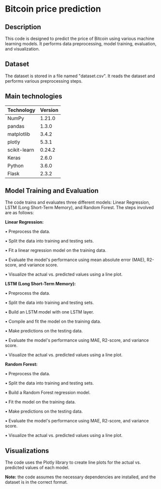 # Bitcoin price prediction
## Description

This code is designed to predict the price of Bitcoin using various machine learning models. It performs data preprocessing, model training, evaluation, and visualization.

## Dataset

The dataset is stored in a file named "dataset.csv". It reads the dataset and performs various preprocessing steps.

## Main technologies

| Technology   | Version  |
|--------------|----------|
| NumPy        | 1.21.0   |
| pandas       | 1.3.0    |
| matplotlib   | 3.4.2    |
| plotly       | 5.3.1    |
| scikit-learn | 0.24.2   |
| Keras        | 2.6.0    |
| Python       | 3.6.0    |
| Flask        | 2.3.2    |

## Model Training and Evaluation

The code trains and evaluates three different models: Linear Regression, LSTM (Long Short-Term Memory), and Random Forest. The steps involved are as follows:

**Linear Regression:**

• Preprocess the data.

• Split the data into training and testing sets.

• Fit a linear regression model on the training data.

• Evaluate the model's performance using mean absolute error (MAE), R2-score, and variance score.

• Visualize the actual vs. predicted values using a line plot.

**LSTM (Long Short-Term Memory):**

• Preprocess the data.

• Split the data into training and testing sets.

• Build an LSTM model with one LSTM layer.

• Compile and fit the model on the training data.

• Make predictions on the testing data.

• Evaluate the model's performance using MAE, R2-score, and variance score.

• Visualize the actual vs. predicted values using a line plot.

**Random Forest:**

• Preprocess the data.

• Split the data into training and testing sets.

• Build a Random Forest regression model.

• Fit the model on the training data.

• Make predictions on the testing data.

• Evaluate the model's performance using MAE, R2-score, and variance score.

• Visualize the actual vs. predicted values using a line plot.

## Visualizations

The code uses the Plotly library to create line plots for the actual vs. predicted values of each model.

**Note:** the code assumes the necessary dependencies are installed, and the dataset is in the correct format.

